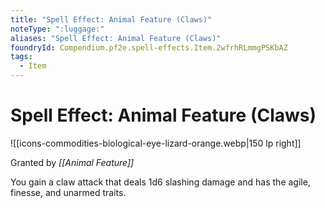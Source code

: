 ```yaml
---
title: "Spell Effect: Animal Feature (Claws)"
noteType: ":luggage:"
aliases: "Spell Effect: Animal Feature (Claws)"
foundryId: Compendium.pf2e.spell-effects.Item.2wfrhRLmmgPSKbAZ
tags:
  - Item
---
```


# Spell Effect: Animal Feature (Claws)
![[icons-commodities-biological-eye-lizard-orange.webp|150 lp right]]

Granted by _[[Animal Feature]]_

You gain a claw attack that deals 1d6 slashing damage and has the agile, finesse, and unarmed traits.
